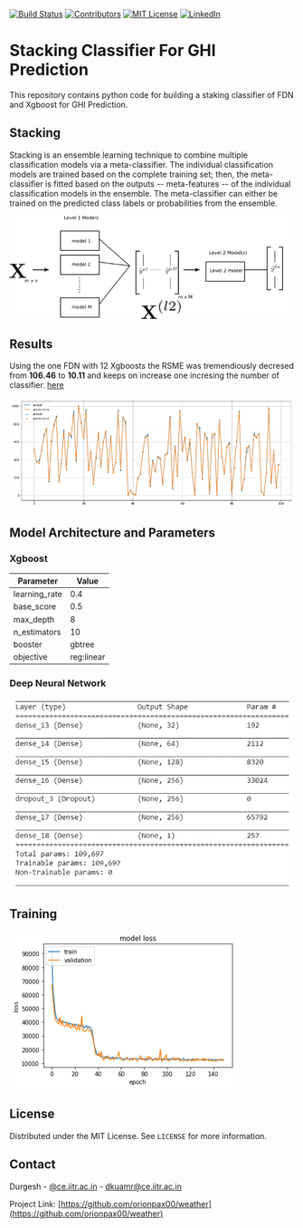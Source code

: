 


<!-- PROJECT SHIELDS -->
[![Build Status][build-shield]]()
[![Contributors][contributors-shield]]()
[![MIT License][license-shield]][license-url]
[![LinkedIn][linkedin-shield]][linkedin-url]

# Stacking Classifier For GHI Prediction

This repository contains python code for building a staking classifier of FDN and Xgboost for GHI Prediction.

## Stacking
Stacking is an ensemble learning technique to combine multiple classification models via a meta-classifier. The individual classification models are trained based on the complete training set; then, the meta-classifier is fitted based on the outputs -- meta-features -- of the individual classification models in the ensemble. The meta-classifier can either be trained on the predicted class labels or probabilities from the ensemble.


<p align="center">
    
![img](stacking.png)

</p>

## Results
Using the one FDN with 12 Xgboosts the RSME was tremendiously decresed from **106.46** to **10.11** and keeps on increase one incresing the number of classifier. [here](https://github.com/orionpax00/weather/blob/cnnlstm/solar_radiation_prediction_ensemble/src/models/Stacked_classifier_dnn_xgboost.ipynb)

<center>

![img](results.png)

</center>

## Model Architecture and Parameters

### Xgboost

Parameter | Value
--- | ---
learning_rate|0.4
base_score|0.5 
max_depth|8
n_estimators|10
booster|gbtree 
objective|reg:linear

### Deep Neural Network
![img](deeppara.png)

## Training
![img](training.png)

<!-- LICENSE -->
## License

Distributed under the MIT License. See `LICENSE` for more information.



<!-- CONTACT -->
## Contact

Durgesh - [@ce.iitr.ac.in](https://orionpax00.github.io) - dkuamr@ce.iitr.ac.in

Project Link: [https://github.com/orionpax00/weather](https://github.com/orionpax00/weather)








<!-- MARKDOWN LINKS & IMAGES -->
[build-shield]: https://img.shields.io/badge/build-passing-brightgreen.svg?style=flat-square
[contributors-shield]: https://img.shields.io/badge/contributors-1-orange.svg?style=flat-square
[license-shield]: https://img.shields.io/badge/license-MIT-blue.svg?style=flat-square
[license-url]: https://choosealicense.com/licenses/mit
[linkedin-shield]: https://img.shields.io/badge/-LinkedIn-black.svg?style=flat-square&logo=linkedin&colorB=555
[linkedin-url]: https://linkedin.com/in/othneildrew
[product-screenshot]: https://raw.githubusercontent.com/othneildrew/Best-README-Template/master/screenshot.png
